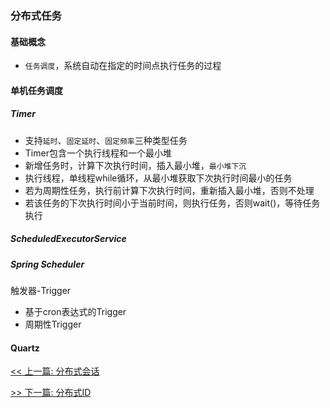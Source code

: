 ### 分布式任务

#### 基础概念

* `任务调度`，系统自动在指定的时间点执行任务的过程

#### 单机任务调度

##### Timer

* 支持`延时`、`固定延时`、`固定频率`三种类型任务
* Timer包含一个执行线程和一个最小堆
* 新增任务时，计算下次执行时间，插入最小堆，`最小堆下沉`
* 执行线程，单线程while循环，从最小堆获取下次执行时间最小的任务
* 若为周期性任务，执行前计算下次执行时间，重新插入最小堆，否则不处理
* 若该任务的下次执行时间小于当前时间，则执行任务，否则wait()，等待任务执行

##### ScheduledExecutorService

##### Spring Scheduler

触发器-Trigger

* 基于cron表达式的Trigger
* 周期性Trigger

#### Quartz


[<< 上一篇: 分布式会话](4-分布式/分布式会话.md)

[>> 下一篇: 分布式ID](4-分布式/分布式ID.md)
